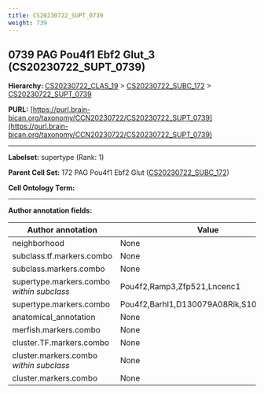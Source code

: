 ```yaml
---
title: CS20230722_SUPT_0739
weight: 739
---
```

## 0739 PAG Pou4f1 Ebf2 Glut_3 (CS20230722_SUPT_0739)
<b>Hierarchy: </b>
[CS20230722_CLAS_19](../CS20230722_CLAS_19) >
[CS20230722_SUBC_172](../CS20230722_SUBC_172) >
[CS20230722_SUPT_0739](../CS20230722_SUPT_0739)

**PURL:** [https://purl.brain-bican.org/taxonomy/CCN20230722/CS20230722_SUPT_0739](https://purl.brain-bican.org/taxonomy/CCN20230722/CS20230722_SUPT_0739)

---


**Labelset:** supertype (Rank: 1)

**Parent Cell Set:** 172 PAG Pou4f1 Ebf2 Glut ([CS20230722_SUBC_172](../CS20230722_SUBC_172))



**Cell Ontology Term:** 

[MARKER GENES.]: #


---

[TRANSFERRED ANNOTATIONS.]: #


[AUTHOR ANNOTATION FIELDS.]: #


**Author annotation fields:**

| Author annotation | Value |
|-------------------|-------|
|neighborhood|None|
|subclass.tf.markers.combo|None|
|subclass.markers.combo|None|
|supertype.markers.combo _within subclass_|Pou4f2,Ramp3,Zfp521,Lncenc1|
|supertype.markers.combo|Pou4f2,Barhl1,D130079A08Rik,S100a10,Ebf3|
|anatomical_annotation|None|
|merfish.markers.combo|None|
|cluster.TF.markers.combo|None|
|cluster.markers.combo _within subclass_|None|
|cluster.markers.combo|None|
